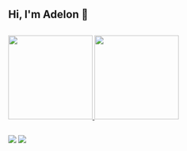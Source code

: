 ## Hi, I'm Adelon 👋

##

<div>
  <a href="https://github.com/adelonmedeiros">
    <img height="170em" src="https://github-readme-stats.vercel.app/api?username=adelonmedeiros&show_icons=true&theme=dark&hide=prs,issues&include_all_commits=true&count_private=true" />
    <img height="170em" src="https://github-readme-stats.vercel.app/api/top-langs/?username=adelonmedeiros&layout=compact&langs_count=16&theme=dark" />
    <div></div></a>
</div>

  
   ##
  
<div>
  <a href="https://www.linkedin.com/in/adelon-medeiros-76ab6ab2" target="_blank"><img
      src="https://img.shields.io/badge/-LinkedIn-%230077B5?style=for-the-badge&logo=linkedin&logoColor=white"
      target="_blank"/></a>
  <a href="https://instagram.com/delonzera" target="_blank"><img
      src="https://img.shields.io/badge/-Instagram-%23E4405F?style=for-the-badge&logo=instagram&logoColor=white"
      target="_blank"
  /></a>
</div>


  
  


